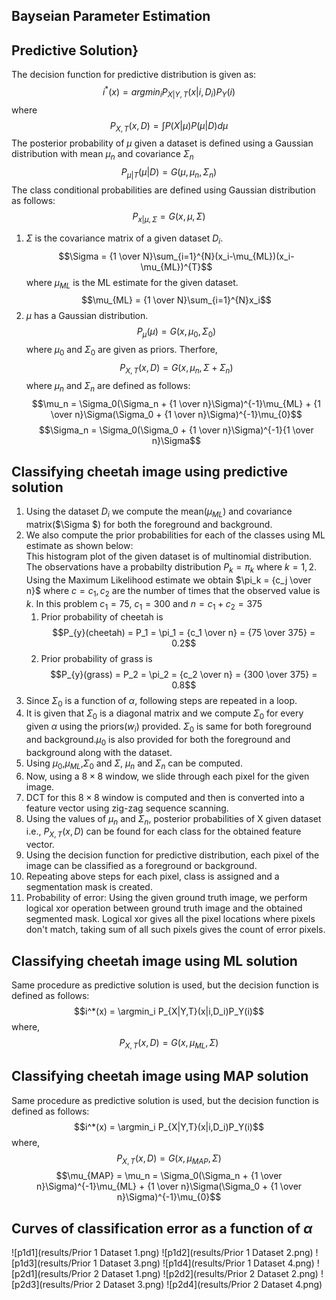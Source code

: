 ## Bayseian Parameter Estimation
## Predictive Solution}
The decision function for predictive distribution is given as:
$$i^*(x) = argmin_i P_{X|Y,T}(x|i,D_i)P_Y(i)$$
where
$$P_{X,T}(x,D) = \int_{} P(X|\mu)P(\mu|D)d\mu$$
The posterior probability of $\mu$ given a dataset is defined using a Gaussian distribution with mean $\mu_n$ and covariance $\Sigma_n$
$$P_{\mu|T}(\mu|D) = G(\mu,\mu_n,\Sigma_n)$$
The class conditional probabilities are defined using Gaussian distribution as follows:
$$P_{x|\mu,\Sigma} = G(x,\mu,\Sigma)$$
1. $\Sigma$ is the covariance matrix of a given dataset $D_i$.
$$\Sigma = {1 \over N}\sum_{i=1}^{N}(x_i-\mu_{ML})(x_i-\mu_{ML})^{T}$$
where $\mu_{ML}$ is the ML estimate for the given dataset.
$$\mu_{ML} = {1 \over N}\sum_{i=1}^{N}x_i$$
2. $\mu$ has a Gaussian distribution.
$$P_{\mu}(\mu) = G(x,\mu_0,\Sigma_0) $$
where $\mu_0$ and $\Sigma_0$ are given as priors.
Therfore,
$$P_{X,T}(x,D) = G(x,\mu_n,\Sigma+\Sigma_n)$$
where $\mu_n$ and $\Sigma_n$ are defined as follows:
$$\mu_n = \Sigma_0(\Sigma_n + {1 \over n}\Sigma)^{-1}\mu_{ML} + {1 \over n}\Sigma(\Sigma_0 + {1 \over n}\Sigma)^{-1}\mu_{0}$$
$$\Sigma_n = \Sigma_0(\Sigma_0 + {1 \over n}\Sigma)^{-1}{1 \over n}\Sigma$$
## Classifying cheetah image using predictive solution
1. Using the dataset $D_i$ we compute the mean($\mu_{ML}$) and covariance matrix($\Sigma $) for both the foreground and background. 
2. We also compute the prior probabilities for each of the classes using ML estimate as shown below:<br>
   This histogram plot of the given dataset is of multinomial distribution. The observations have a probabilty distribution $P_k = \pi_k$ where $k = {1,2}$. Using the Maximum Likelihood estimate we obtain $\pi_k = {c_j \over n}$ where $c = {c_1,c_2}$ are the number of times that the observed value is $k$.
   In this problem $c_1 = 75$, $c_1 = 300$ and $n = c_1 + c_2 = 375$
   1. Prior probability of cheetah is 
        $$P_{y}(cheetah) = P_1 = \pi_1 = {c_1 \over n}
            	               = {75 \over 375} = 0.2$$
   2. Prior probability of grass is 
        $$P_{y}(grass) = P_2 = \pi_2 = {c_2 \over n}
            	               = {300 \over 375} = 0.8$$
3. Since $\Sigma_0$ is a function of $\alpha$, following steps are repeated in a loop.
4. It is given that $\Sigma_0$ is a diagonal matrix and we compute $\Sigma_0$ for every given $\alpha$ using the priors($w_i$) provided. $\Sigma_0$ is same for both foreground and background.$\mu_0$ is also provided for both the foreground and background along with the dataset.
5. Using $\mu_0$,$\mu_{ML}$,$\Sigma_0$ and $\Sigma$, $\mu_n$ and $\Sigma_n$ can be computed. 
6. Now, using a $8\times8$ window, we slide through each pixel for the given image.
7. DCT for this $8\times8$ window is computed and then is converted into a feature vector using zig-zag sequence scanning.
8. Using the values of $\mu_n$ and $\Sigma_n$, posterior probabilities of X given dataset i.e., $P_{X,T}(x,D)$ can be found for each class for the obtained feature vector.
9. Using the decision function for predictive distribution, each pixel of the image can be classified as a foreground or background. 
10. Repeating above steps for each pixel, class is assigned and a segmentation mask is created.
11. Probability of error: Using the given ground truth image, we perform logical xor operation between ground truth image and the obtained segmented mask. Logical xor gives all the pixel locations where pixels don't match, taking sum of all such pixels gives the count of error pixels.

## Classifying cheetah image using ML solution
Same procedure as predictive solution is used, but the decision function is defined as follows:
$$i^*(x) = \argmin_i P_{X|Y,T}(x|i,D_i)P_Y(i)$$
where,
$$P_{X,T}(x,D) = G(x,\mu_{ML},\Sigma)$$

## Classifying cheetah image using MAP solution
Same procedure as predictive solution is used, but the decision function is defined as follows:
$$i^*(x) = \argmin_i P_{X|Y,T}(x|i,D_i)P_Y(i)$$
where,
$$P_{X,T}(x,D) = G(x,\mu_{MAP},\Sigma)$$
$$\mu_{MAP} = \mu_n = \Sigma_0(\Sigma_n + {1 \over n}\Sigma)^{-1}\mu_{ML} + {1 \over n}\Sigma(\Sigma_0 + {1 \over n}\Sigma)^{-1}\mu_{0}$$

## Curves of classification error as a function of $\alpha$
![p1d1](results/Prior 1 Dataset 1.png)
![p1d2](results/Prior 1 Dataset 2.png)
![p1d3](results/Prior 1 Dataset 3.png)
![p1d4](results/Prior 1 Dataset 4.png)
![p2d1](results/Prior 2 Dataset 1.png)
![p2d2](results/Prior 2 Dataset 2.png)
![p2d3](results/Prior 2 Dataset 3.png)
![p2d4](results/Prior 2 Dataset 4.png)